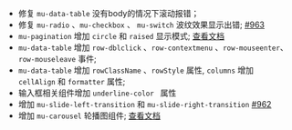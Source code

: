* 修复 `mu-data-table` 没有body的情况下滚动报错；
* 修复 `mu-radio` 、`mu-checkbox` 、 `mu-switch` 波纹效果显示出错; [#963](https://github.com/museui/muse-ui/issues/963)
* `mu-pagination` 增加 `circle` 和 `raised` 显示模式; [查看文档](#/zh-CN/pagination)
* `mu-data-table` 增加 `row-dblclick` 、`row-contextmenu` 、`row-mouseenter`、`row-mouseleave` 事件;
* `mu-data-table` 增加 `rowClassName` 、`rowStyle` 属性, `columns` 增加 `cellAlign` 和 `formatter` 属性;
* 输入框相关组件增加 `underline-color ` 属性
* 增加 `mu-slide-left-transition` 和 `mu-slide-right-transition` [#962](https://github.com/museui/muse-ui/issues/962)
* 增加 `mu-carousel` 轮播图组件;  [查看文档](#/zh-CN/carousel)
